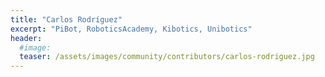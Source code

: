 ```yaml
---
title: "Carlos Rodríguez"
excerpt: "PiBot, RoboticsAcademy, Kibotics, Unibotics"
header:
  #image: 
  teaser: /assets/images/community/contributors/carlos-rodriguez.jpg
---
```

